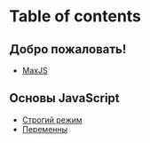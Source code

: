 # Table of contents

## Добро пожаловать! <a href="#welcome" id="welcome"></a>

* [MaxJS](README.md)

## Основы JavaScript <a href="#basics" id="basics"></a>

* [Строгий режим](basics/strict-mode.md)
* [Переменны](basics/peremenny.md)
